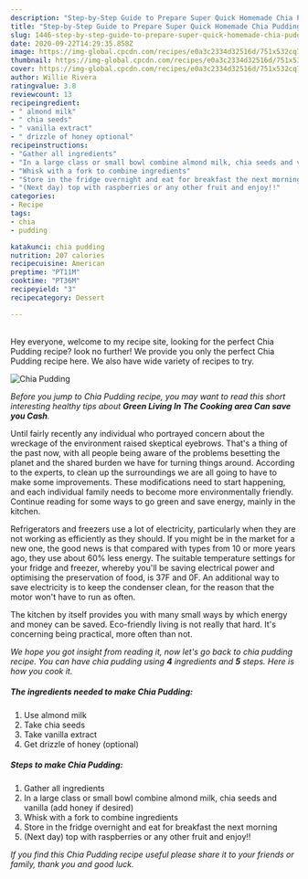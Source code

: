 ```yaml
---
description: "Step-by-Step Guide to Prepare Super Quick Homemade Chia Pudding"
title: "Step-by-Step Guide to Prepare Super Quick Homemade Chia Pudding"
slug: 1446-step-by-step-guide-to-prepare-super-quick-homemade-chia-pudding
date: 2020-09-22T14:29:35.858Z
image: https://img-global.cpcdn.com/recipes/e0a3c2334d32516d/751x532cq70/chia-pudding-recipe-main-photo.jpg
thumbnail: https://img-global.cpcdn.com/recipes/e0a3c2334d32516d/751x532cq70/chia-pudding-recipe-main-photo.jpg
cover: https://img-global.cpcdn.com/recipes/e0a3c2334d32516d/751x532cq70/chia-pudding-recipe-main-photo.jpg
author: Willie Rivera
ratingvalue: 3.8
reviewcount: 13
recipeingredient:
- " almond milk"
- " chia seeds"
- " vanilla extract"
- " drizzle of honey optional"
recipeinstructions:
- "Gather all ingredients"
- "In a large class or small bowl combine almond milk, chia seeds and vanilla (add honey if desired)"
- "Whisk with a fork to combine ingredients"
- "Store in the fridge overnight and eat for breakfast the next morning"
- "(Next day) top with raspberries or any other fruit and enjoy!!"
categories:
- Recipe
tags:
- chia
- pudding

katakunci: chia pudding 
nutrition: 207 calories
recipecuisine: American
preptime: "PT11M"
cooktime: "PT36M"
recipeyield: "3"
recipecategory: Dessert

---
```

<br>
Hey everyone, welcome to my recipe site, looking for the perfect Chia Pudding recipe? look no further! We provide you only the perfect Chia Pudding recipe here. We also have wide variety of recipes to try.
<br>


![Chia Pudding](https://img-global.cpcdn.com/recipes/e0a3c2334d32516d/751x532cq70/chia-pudding-recipe-main-photo.jpg)

<i>Before you jump to Chia Pudding recipe, you may want to read this short interesting healthy tips about 
<strong>Green Living In The Cooking area Can save you Cash</strong>.</i>
</br>

Until fairly recently any individual who portrayed concern about the wreckage of the environment raised skeptical eyebrows. That's a thing of the past now, with all people being aware of the problems besetting the planet and the shared burden we have for turning things around. According to the experts, to clean up the surroundings we are all going to have to make some improvements. These modifications need to start happening, and each individual family needs to become more environmentally friendly. Continue reading for some ways to go green and save energy, mainly in the kitchen.

Refrigerators and freezers use a lot of electricity, particularly when they are not working as efficiently as they should. If you might be in the market for a new one, the good news is that compared with types from 10 or more years ago, they use about 60% less energy. The suitable temperature settings for your fridge and freezer, whereby you'll be saving electrical power and optimising the preservation of food, is 37F and 0F. An additional way to save electricity is to keep the condenser clean, for the reason that the motor won't have to run as often.

The kitchen by itself provides you with many small ways by which energy and money can be saved. Eco-friendly living is not really that hard. It's concerning being practical, more often than not.


<i>We hope you got insight from reading it, now let's go back to chia pudding recipe. You can have chia pudding using <strong>4</strong> ingredients and <strong>5</strong> steps. Here is how you cook it.
</i>

##### The ingredients needed to make Chia Pudding:

1. Use  almond milk
1. Take  chia seeds
1. Take  vanilla extract
1. Get  drizzle of honey (optional)


##### Steps to make Chia Pudding:

1. Gather all ingredients
1. In a large class or small bowl combine almond milk, chia seeds and vanilla (add honey if desired)
1. Whisk with a fork to combine ingredients
1. Store in the fridge overnight and eat for breakfast the next morning
1. (Next day) top with raspberries or any other fruit and enjoy!!


<i>If you find this Chia Pudding recipe useful please share it to your friends or family, thank you and good luck.</i>
